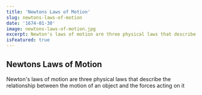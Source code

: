 ```yaml
---
title: 'Newtons Laws of Motion'
slug: newtons-laws-of-motion
date: '1674-01-30'
image: newtons-laws-of-motion.jpg
excerpt: Newton's laws of motion are three physical laws that describe the relationship between the motion of an object and the forces acting on it
isFeatured: true
---
```

## Newtons Laws of Motion
Newton's laws of motion are three physical laws that describe the relationship between the motion of an object and the forces acting on it